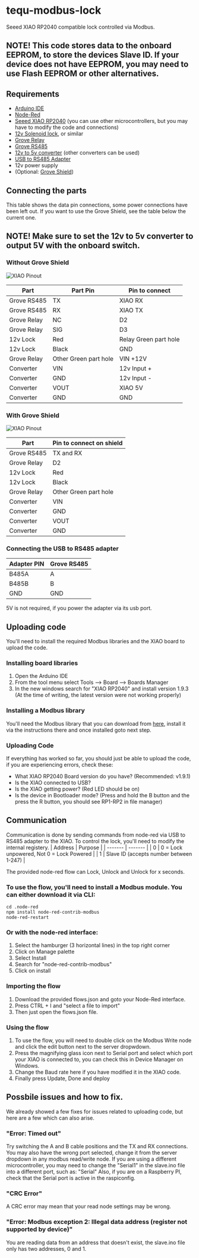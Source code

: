 # tequ-modbus-lock
Seeed XIAO RP2040 compatible lock controlled via Modbus.

## NOTE! This code stores data to the onboard EEPROM, to store the devices Slave ID. If your device does not have EEPROM, you may need to use Flash EEPROM or other alternatives.

## Requirements
- [Arduino IDE](https://www.arduino.cc/en/software)
- [Node-Red](https://nodered.org/docs/getting-started/)
- [Seeed XIAO RP2040](https://www.seeedstudio.com/XIAO-RP2040-v1-0-p-5026.html) (you can use other microcontrollers, but you may have to modify the code and connections)
- [12v Solenoid lock](https://www.sparkfun.com/products/15324), or similar
- [Grove Relay](https://www.seeedstudio.com/Grove-Relay.html)
- [Grove RS485](https://www.seeedstudio.com/Grove-RS485-p-2924.html)
- [12v to 5v converter](https://www.sparkfun.com/products/15208) (other converters can be used)
- [USB to RS485 Adapter](https://www.dfrobot.com/product-1029.html)
- 12v power supply
- (Optional: [Grove Shield](https://www.seeedstudio.com/Grove-Shield-for-Seeeduino-XIAO-p-4621.html))

## Connecting the parts

This table shows the data pin connections, some power connections have been left out. If you want to use the Grove Shield, see the table below the current one.

## NOTE! Make sure to set the 12v to 5v converter to output 5V with the onboard switch.

### Without Grove Shield

![XIAO Pinout](https://files.seeedstudio.com/wiki/XIAO-RP2040/img/xinpin.jpg)

| Part | Part Pin | Pin to connect |
| ---- | -------- | -------------- |
| Grove RS485 | TX | XIAO RX |
| Grove RS485 | RX | XIAO TX |
| Grove Relay | NC | D2 |
| Grove Relay | SIG | D3 |
| 12v Lock | Red | Relay Green part hole|
| 12v Lock | Black | GND |
| Grove Relay | Other Green part hole | VIN +12V |
| Converter | VIN | 12v Input + |
| Converter | GND | 12v Input - |
| Converter | VOUT | XIAO 5V |
| Converter | GND | GND |

### With Grove Shield

![XIAO Pinout](https://files.seeedstudio.com/wiki/Grove-Shield-for-Seeeduino-XIAO/img/pinout.png)

| Part | Pin to connect on shield |
| ---- | -------------- |
| Grove RS485 | TX and RX |
| Grove Relay | D2 |
| 12v Lock | Red | Relay Green part |
| 12v Lock | Black | GND |
| Grove Relay | Other Green part hole | VIN +12V |
| Converter | VIN | 12v Input + |
| Converter | GND | 12v Input - |
| Converter | VOUT | XIAO 5V |
| Converter | GND | GND |

### Connecting the USB to RS485 adapter

| Adapter PIN | Grove RS485 |
| ----------- | ----------- |
| B485A | A |
| B485B | B |
| GND | GND |
5V is not required, if you power the adapter via its usb port.

## Uploading code

You'll need to install the required Modbus libraries and the XIAO board to upload the code.

### Installing board libraries
1. Open the Arduino IDE
2. From the tool menu select Tools --> Board --> Boards Manager
3. In the new windows search for "XIAO RP2040" and install version 1.9.3 (At the time of writing, the latest version were not working properly)

### Installing a Modbus library
You'll need the Modbus library that you can download from [here](https://github.com/smarmengol/Modbus-Master-Slave-for-Arduino), install it via the instructions there and once installed goto next step.

### Uploading Code
If everything has worked so far, you should just be able to upload the code, if you are experiencing errors, check these:
- What XIAO RP2040 Board version do you have? (Recommended: v1.9.1)
- Is the XIAO connected to USB?
- Is the XIAO getting power? (Red LED should be on)
- Is the device in Bootloader mode? (Press and hold the B button and the press the R button, you should see RP1-RP2 in file manager)

## Communication
Communication is done by sending commands from node-red via USB to RS485 adapter to the XIAO. 
To control the lock, you'll need to modify the internal registery.
| Address | Purpose |
| ------- | ------- |
| 0 | 0 = Lock unpowered, Not 0 = Lock Powered |
| 1 | Slave ID (accepts number between 1-247) |

The provided node-red flow can Lock, Unlock and Unlock for x seconds.

### To use the flow, you'll need to install a Modbus module. You can either download it via CLI:

```
cd .node-red
npm install node-red-contrib-modbus
node-red-restart
```
### Or with the node-red interface:
1. Select the hamburger (3 horizontal lines) in the top right corner
2. Click on Manage palette
3. Select Install
4. Search for "node-red-contrib-modbus"
5. Click on install

### Importing the flow
1. Download the provided flows.json and goto your Node-Red interface.
2. Press CTRL + I and "select a file to import"
3. Then just open the flows.json file.

### Using the flow
1. To use the flow, you will need to double click on the Modbus Write node and click the edit button next to the server dropwdown.
2. Press the magnifying glass icon next to Serial port and select which port your XIAO is connected to, you can check this in Device Manager on Windows.
3. Change the Baud rate here if you have modified it in the XIAO code.
4. Finally press Update, Done and deploy

## Possbile issues and how to fix.
We already showed a few fixes for issues related to uploading code, but here are a few which can also arise.

### "Error: Timed out"
Try switching the A and B cable positions and the TX and RX connections.
You may also have the wrong port selected, change it from the server dropdown in any modbus read/write node.
If you are using a different microcontroller, you may need to change the "Serial1" in the slave.ino file into a different port, such as: "Serial"
Also, if you are on a Raspberry PI, check that the Serial port is active in the raspiconfig.

### "CRC Error"
A CRC error may mean that your read node settings may be wrong.

### "Error: Modbus exception 2: Illegal data address (register not supported by device)"
You are reading data from an address that doesn't exist, the slave.ino file only has two addresses, 0 and 1.
